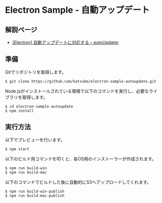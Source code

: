 # Electron Sample - 自動アップデート

## 解説ページ
* [[Electron] 自動アップデートに対応する – autoUpdater](https://blog.katsubemakito.net/nodejs/electron/autoupdater)

## 準備
Gitでリポジトリを取得します。
```shellsession
$ git clone https://github.com/katsube/electron-sample-autoupdate.git
```

Node.jsがインストールされている環境で以下のコマンドを実行し、必要なライブラリを取得します。
```shellsession
$ cd electron-sample-autoupdate
$ npm install
```

## 実行方法
以下でプレビューを行います。
```shellsession
$ npm start
```

以下のビルド用コマンドを叩くと、各OS用のインストーラーが作成されます。
```shellsession
$ npm run build-win
$ npm run build-mac
```

以下のコマンドでビルドした後に自動的にS3へアップロードしてくれます。
```shellsession
$ npm run build-win-publish
$ npm run build-mac-publish
```
